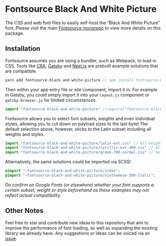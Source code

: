 # Fontsource Black And White Picture

The CSS and web font files to easily self-host the “Black And White Picture” font. Please visit the main [Fontsource monorepo](https://github.com/DecliningLotus/fontsource) to view more details on this package.

## Installation

Fontsource assumes you are using a bundler, such as Webpack, to load in CSS. Tools like [CRA](https://create-react-app.dev/), [Gatsby](https://www.gatsbyjs.org/) and [Next.js](https://nextjs.org/) are prebuilt example solutions that are compatible.

```javascript
yarn add fontsource-black-and-white-picture // npm install fontsource-black-and-white-picture
```

Then within your app entry file or site component, import it in. For example in Gatsby, you could simply import it into your `layout.js` component or `gatsby-browser.js` for limited circumstances.

```javascript
import "fontsource-black-and-white-picture" //require("fontsource-black-and-white-picture")
```

Fontsource allows you to select font subsets, weights and even individual styles, allowing you to cut down on payload sizes to the last byte! The default selection above, however, sticks to the Latin subset including all weights and styles.

```javascript
import "fontsource-black-and-white-picture/latin-ext.css" // All weights and styles included.
import "fontsource-black-and-white-picture/cyrillic-ext-400.css" // All styles included.
import "fontsource-black-and-white-picture/greek-700-normal.css" // Select either normal or italic.
```

Alternatively, the same solutions could be imported via SCSS!

```scss
@import "~fontsource-black-and-white-picture/index";
@import "~fontsource-black-and-white-picture/vietnamese-300-italic";
```

_Do confirm on Google Fonts (or elsewhere) whether your font supports a certain subset, weight or style beforehand as these examples may not reflect actual compatibility._

## Other Notes

Feel free to star and contribute new ideas to this repository that aim to improve the performance of font loading, as well as expanding the existing library we already have. Any suggestions or ideas can be voiced via an [issue](https://github.com/DecliningLotus/fontsource/issues).
